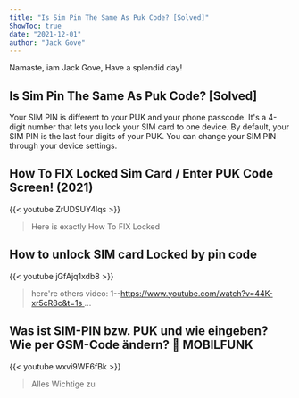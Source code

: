 ```yaml
---
title: "Is Sim Pin The Same As Puk Code? [Solved]"
ShowToc: true 
date: "2021-12-01"
author: "Jack Gove" 
---
```


Namaste, iam Jack Gove, Have a splendid day!
## Is Sim Pin The Same As Puk Code? [Solved]
Your SIM PIN is different to your PUK and your phone passcode. It's a 4-digit number that lets you lock your SIM card to one device. By default, your SIM PIN is the last four digits of your PUK. You can change your SIM PIN through your device settings.

## How To FIX Locked Sim Card / Enter PUK Code Screen! (2021)
{{< youtube ZrUDSUY4lqs >}}
>Here is exactly How To FIX Locked 

## How to unlock SIM card Locked by pin code
{{< youtube jGfAjq1xdb8 >}}
>here're others video: 1--https://www.youtube.com/watch?v=44K-xr5cR8c&t=1s ...

## Was ist SIM-PIN bzw. PUK und wie eingeben? Wie per GSM-Code ändern? 📶 MOBILFUNK
{{< youtube wxvi9WF6fBk >}}
>Alles Wichtige zu 

